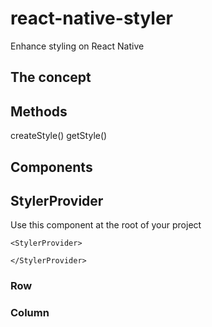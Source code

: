 # react-native-styler
Enhance styling on React Native

## The concept


## Methods
createStyle()
getStyle()

## Components

## StylerProvider
Use this component at the root of your project

```
<StylerProvider>

</StylerProvider>
```

### Row

### Column